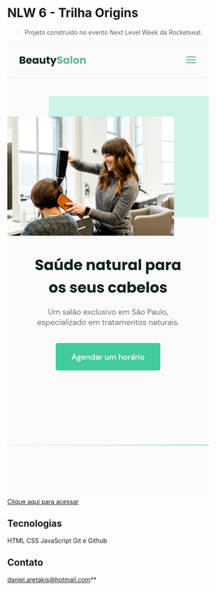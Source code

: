# NLW 6 - Trilha Origins

>Projeto construído no evento Next Level Week da Rocketseat.

![preview](.github/Preview.png)

[Clique aqui para acessar](https://danielaretakis.github.io/OriginSix-BeautySalon/)

## Tecnologias
HTML
CSS
JavaScript
Git e Github

## Contato
daniel.aretakis@hotmail.com**